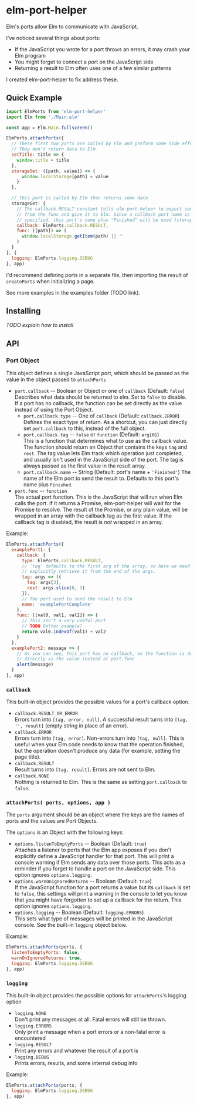 # elm-port-helper

Elm's ports allow Elm to communicate with JavaScript.

I've noticed several things about ports:

* If the JavaScript you wrote for a port throws an errors, it may crash your Elm program
* You might forget to connect a port on the JavaScript side
* Returning a result to Elm often uses one of a few similar patterns

I created elm-port-helper to fix address these.

## Quick Example

```js
import ElmPorts from 'elm-port-helper'
import Elm from './Main.elm'

const app = Elm.Main.fullscreen()

ElmPorts.attachPorts({
  // These first two ports are called by Elm and preform some side effect.
  // They don't return data to Elm
  setTitle: title => {
    window.title = title
  },
  storageSet: ([path, value]) => {
      window.localStorage[path] = value
    }
  },

  // This port is called by Elm then returns some data
  storageGet: {
    // The callback.RESULT constant tells elm-port-helper to expect some result
    // from the func and give it to Elm. Since a callback port name is not
    // specified, this port's name plus "Finished" will be used (storageGetFinished)
    callback: ElmPorts.callback.RESULT,
    func: ([path]) => (
      window.localStorage.getItem(path) || ''
    )
  }
}, {
  logging: ElmPorts.logging.DEBUG
}, app)

```

I'd recommend defining ports in a separate file, then importing the result of
`createPorts` when initializing a page.

See more examples in the examples folder (TODO link).

## Installing

*TODO explain how to install*

## API

### Port Object

This object defines a single JavaScript port, which should be passed as the value
in the object passed to `attachPorts`

* `port.callback` -- Boolean or Object or one of `callback` (Default: `false`)  
  Describes what data should be returned to elm. Set to `false` to disable.
  If a port has no callback, the function can be set directly as the value
  instead of using the Port Object.
  * `port.callback.type` -- One of `callback` (Default: `callback.ERROR`)  
    Defines the exact type of return. As a shortcut, you can just directly set
    `port.callback` to this, instead of the full object.
  * `port.callback.tag` -- `false` or `function` (Default: `arg[0]`)  
    This is a function that determines what to use as the callback value. The
    function should return an Object that contains the keys `tag` and `rest`. The
    tag value lets Elm track which operation just completed, and usually isn't
    used in the JavaScript side of the port. The tag is always passed as the first
    value in the result array.
  * `port.callback.name` -- String (Default: port's name + `'Finished'`)
    The name of the Elm port to send the result to. Defaults to this port's name
    plus `Finished`.
* `port.func` -- `function`  
  The actual port function. This is the JavaScript that will run when Elm calls
  the port. If it returns a Promise, elm-port-helper will wait for the Promise
  to resolve. The result of the Promise, or any plain value, will be wrapped in
  an array with the callback tag as the first value. If the callback tag is
  disabled, the result is *not* wrapped in an array.

Example:
```js
ElmPorts.attachPorts({
  examplePort1: {
    callback: {
      type: ElmPorts.callback.RESULT,
      // `tag` defaults to the first arg of the array, so here we need to
      // explicitly retrieve it from the end of the args.
      tag: args => ({
        tag: args[3],
        rest: args.slice(0, 3)
      }),
      // The port used to send the result to Elm
      name: 'examplePortComplete'
    },
    func: ([val0, val1, val2]) => {
      // This isn't a very useful port
      // TODO Better example?
      return val0.indexOf(val1) + val2
    }
  },
  examplePort2: message => {
    // As you can see, this port has no callback, so the function is defined
    // directly as the value instead at port.func
    alert(message)
  }
}, app)
```

### `callback`

This built-in object provides the possible values for a port's callback option.

* `callback.RESULT_OR_ERROR`  
  Errors turn into `[tag, error, null]`. A successful result turns into
  `[tag, '', result]` (empty string in place of an error).
* `callback.ERROR`  
  Errors turn into `[tag, error]`. Non-errors turn into `[tag, null]`. This
  is useful when your Elm code needs to know that the operation finished,
  but the operation doesn't produce any data (for example, setting the
  page title).
* `callback.RESULT`  
  Result turns into `[tag, result]`. Errors are not sent to Elm.
* `callback.NONE`  
  Nothing is returned to Elm. This is the same as setting `port.callback` to
  `false`.


### `attachPorts( ports, options, app )`

The `ports` argument should be an object where the keys are the names of ports
and the values are Port Objects.

The `options` is an Object with the following keys:

* `options.listenToEmptyPorts` -- Boolean (Default: `true`)  
  Attaches a listener to ports that the Elm app exposes if you don't explicitly
  define a JavaScript handler for that port. This will print a console warning
  if Elm sends any data over those ports. This acts as a reminder if you forget
  to handle a port on the JavaScript side. This option ignores
  `options.logging`.
* `options.warnOnIgnoredReturns` -- Boolean (Default: `true`)  
  If the JavaScript function for a port returns a value but its `callback` is set
  to `false`, this settings will print a warning in the console to let you know
  that you might have forgotten to set up a callback for the return. This option
  ignores `options.logging`.
* `options.logging` -- Boolean (Default: `logging.ERRORS`)  
  This sets what type of messages will be printed in the JavaScript console. See
  the built-in `logging` object below.

Example:
```js
ElmPorts.attachPorts(ports, {
  listenToEmptyPorts: false,
  warnOnIgnoredReturns: true,
  logging: ElmPorts.logging.DEBUG
}, app)
```

### `logging`

This built-in object provides the possible options for `attachPorts`'s logging option

* `logging.NONE`  
  Don't print any messages at all. Fatal errors will still be thrown.
* `logging.ERRORS`  
  Only print a message when a port errors or a non-fatal error is encountered
* `logging.RESULT`  
  Print any errors and whatever the result of a port is
* `logging.DEBUG`  
  Prints errors, results, and some internal debug info

Example:
```js
ElmPorts.attachPorts(ports, {
  logging: ElmPorts.logging.DEBUG
}, app)
```
